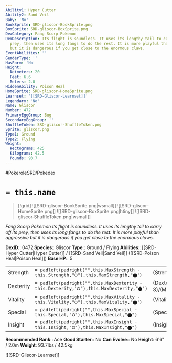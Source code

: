```yaml
---
Ability1: Hyper Cutter
Ability2: Sand Veil
Baby: 'No'
BookSprite: SRD-gliscor-BookSprite.png
BoxSprite: SRD-gliscor-BoxSprite.png
DexCategory: Fang Scorp Pokemon
DexDescription: Its flight is soundless. It uses its lengthy tail to carry off its
  prey, then uses its long fangs to do the rest. It is more playful than aggressive
  but it is dangerous if you get close to the enormous claws.
EventAbilities: ''
GenderType: ''
HasForm: 'No'
Height:
  Deimeters: 20
  Feet: 6.6
  Meters: 2.0
HiddenAbility: Poison Heal
HomeSprite: SRD-gliscor-HomeSprite.png
Learnset: '[[SRD-Gliscor-Learnset]]'
Legendary: 'No'
Name: Gliscor
Number: 472
PrimaryEggGroup: Bug
SecondaryEggGroup: ''
ShuffleToken: SRD-gliscor-ShuffleToken.png
Sprite: gliscor.png
Type1: Ground
Type2: Flying
Weight:
  Hectograms: 425
  Kilograms: 42.5
  Pounds: 93.7
---
```


#PokeroleSRD/Pokedex

# `= this.name`

> [!grid]
> ![[SRD-gliscor-BookSprite.png|wsmall]]
> ![[SRD-gliscor-HomeSprite.png]]
> ![[SRD-gliscor-BoxSprite.png|htiny]]
> ![[SRD-gliscor-ShuffleToken.png|wsmall]]


*Fang Scorp Pokemon*
*Its flight is soundless. It uses its lengthy tail to carry off its prey, then uses its long fangs to do the rest. It is more playful than aggressive but it is dangerous if you get close to the enormous claws.*

**DexID**:: 0472
**Species**:: Gliscor
**Type**:: Ground / Flying
**Abilities**:: [[SRD-Hyper Cutter|Hyper Cutter]] / [[SRD-Sand Veil|Sand Veil]] ([[SRD-Poison Heal|Poison Heal]])
**Base HP**:: 5

|           |                                                                                        |                                          |
| --------- | -------------------------------------------------------------------------------------- | ---------------------------------------- |
| Strength  | `= padleft(padright("",this.MaxStrength - this.Strength,"⭘"),this.MaxStrength,"⬤")`    | (Strength::3)/(MaxStrength::6)   |
| Dexterity | `= padleft(padright("",this.MaxDexterity - this.Dexterity,"⭘"),this.MaxDexterity,"⬤")` | (Dexterity:: 3)/(MaxDexterity::6) |
| Vitality  | `= padleft(padright("",this.MaxVitality - this.Vitality,"⭘"),this.MaxVitality,"⬤")`    | (Vitality::3)/(MaxVitality::7)   |
| Special   | `= padleft(padright("",this.MaxSpecial - this.Special,"⭘"),this.MaxSpecial,"⬤")`       | (Special::2)/(MaxSpecial::4)     |
| Insight   | `= padleft(padright("",this.MaxInsight - this.Insight,"⭘"),this.MaxInsight,"⬤")`       | (Insight::2)/(MaxInsight::5)     |


**Recommended Rank**:: Ace
**Good Starter**:: No
**Can Evolve**:: No
**Height**: 6'6" / 2.0m
**Weight**: 93.7lbs / 42.5kg

![[SRD-Gliscor-Learnset]]